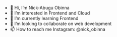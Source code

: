 - 👋 Hi, I’m Nick-Abugu Obinna
- 👀 I’m interested in Frontend and Cloud
- 🌱 I’m currently learning Frontend
- 💞️ I’m looking to collaborate on web development
- 📫 How to reach me Instagram: @nick_obinna

<!---
obinnanick/obinnanick is a ✨ special ✨ repository because its `README.md` (this file) appears on your GitHub profile.
You can click the Preview link to take a look at your changes.
--->
